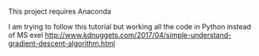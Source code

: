 This project requires Anaconda

I am trying to follow this tutorial but working all the code in Python instead of MS exel
http://www.kdnuggets.com/2017/04/simple-understand-gradient-descent-algorithm.html

